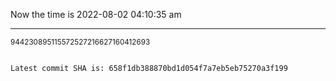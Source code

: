 Now the time is 2022-08-02 04:10:35 am

---

<small>944230895115572527216627160412693</small>

```txt

Latest commit SHA is: 658f1db388870bd1d054f7a7eb5eb75270a3f199
```
